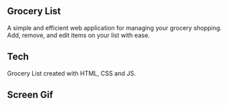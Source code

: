 
<h2>Grocery List</h2>

A simple and efficient web application for managing your grocery shopping. Add, remove, and edit items on your list with ease.

<h2>Tech</h2>

Grocery List created with HTML, CSS and JS.

<h2>Screen Gif</h2>




